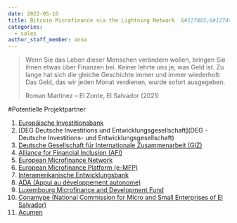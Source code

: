 ```yaml
---
date: 2022-05-16
title: Bitcoin Microfinance via the Lightning Network  &#127465;&#127466;
categories:
  - sales
author_staff_member: anna
---
```

<blockquote>
<p class="editable">Wenn Sie das Leben dieser Menschen verändern wollen, bringen Sie ihnen etwas über Finanzen bei. Keiner lehrte uns je, was Geld ist. Zu lange hat sich die gleiche Geschichte immer und immer wiederholt: Das Geld, das wir jeden Monat verdienen, wurde sofort ausgegeben.</p>
<p class="editable author">Roman Martínez – El Zonte, El Salvador (2021)</p>
</blockquote>


#Potentielle Projektpartner
1. [Europäische Investitionsbank](https://www.eib.org/de/index.htm)
2. [DEG Deutsche Investitions und Entwicklungsgesellschaft](DEG - Deutsche Investitions- und Entwicklungsgesellschaft)
3. [Deutsche Gesellschaft für Internationale Zusammenarbeit (GIZ)](https://www.giz.de/de/html/index.html)
4. [Alliance for Financial Inclusion (AFI)](https://www.afi-global.org/)
5. [European Microfinance Network](https://www.european-microfinance.org/)
6. [European Microfinance Platform (e-MFP)](https://www.e-mfp.eu/)
7. [Interamerikanische Entwicklungsbank](https://www.iadb.org/en)
8. [ADA (Appui au développement autonome)](https://www.ada-microfinance.org/en/about-ada)
9. [Luxembourg Microfinance and Development Fund](https://www.lmdf.lu/en/contact/)
10. [Conamype (National Commission for Micro and Small Enterprises of El Salvador)](https://www.conamype.gob.sv/)
11. [Acumen](https://acumen.org/)
